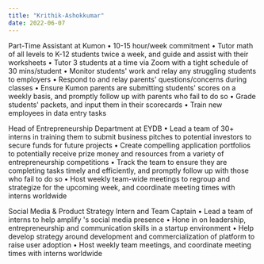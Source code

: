 ```yaml
---
title: "Krithik-Ashokkumar"
date: 2022-06-07
---
```

Part-Time Assistant at Kumon
• 10-15 hour/week commitment
• Tutor math of all levels to K-12 students twice a week, and guide and assist with their worksheets
• Tutor 3 students at a time via Zoom with a tight schedule of 30 mins/student
• Monitor students' work and relay any struggling students to employers
• Respond to and relay parents' questions/concerns during classes 
• Ensure Kumon parents are submitting students' scores on a weekly basis, and promptly follow up with parents who fail to do so
• Grade students' packets, and input them in their scorecards
• Train new employees in data entry tasks

Head of Entrepreneurship Department at EYDB
• Lead a team of 30+ interns in training them to submit business pitches to potential investors to secure funds for future projects
• Create compelling application portfolios to potentially receive prize money and resources from a variety of entrepreneurship competitions
• Track the team to ensure they are completing tasks timely and efficiently, and promptly follow up with those who fail to do so
• Host weekly team-wide meetings to regroup and strategize for the upcoming week, and coordinate meeting times with interns worldwide

Social Media & Product Strategy Intern and Team Captain
• Lead a team of interns to help amplify 's social media presence
• Hone in on leadership, entrepreneurship and communication skills in a startup environment
• Help develop strategy around development and commercialization of platform to raise user adoption
• Host weekly team meetings, and coordinate meeting times with interns worldwide
